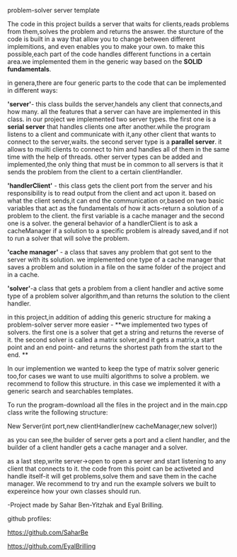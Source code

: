 problem-solver server template

The code in this project builds a server that waits for clients,reads problems from them,solves the problem and returns the answer.
the sturcture of the code is built in a way that allow you to change between different implemitions, and even enables you to make your own.
to make this possible,each part of the code handles different functions in a certain area.we implemented them in the generic way based on the **SOLID fundamentals**.

in genera,there are four generic parts to the code that can be implemented in different ways:

**'server'**- this class builds the server,handels any client that connects,and how many. all the features that a server can have are implemented in this class. 
in our project we implemented two server types. the first one is a **serial server** that handles clients one after another.while the program listens to a client and communicate with it,any other client that wants to connect to the server,waits.
the second server type is a **parallel server**. it allows to muilti clients to connect to him and handles all of them in the same time with the help of threads.
other server types can be added and implemented,the only thing that must be in common to all servers is that it sends the problem from the client to a certain clientHandler.

**'handlerClient'** - this class gets the client port from the server and his responsibility is to read output from the client and act upon it.
based on what the client sends,it can end the communication or,based on two basic variables that act as the fundamentals of how it acts-return a solution of a problem to the client. the first variable is a cache manager and the second one is a solver. the general behavior of a handlerClient is to ask a cacheManager if a solution to a specific problem is already saved,and if not to run a solver that will solve the problem. 

**'cache manager'** - a class that saves any problem that got sent to the server with its solution. we implemented one type of a cache manager that saves a problem and solution in a file on the same folder of the project and in a cache.

**'solver'**-a class that gets a problem from a client handler and active some type of a problem solver algorithm,and than returns the solution to the client handler. 

in this project,in addition of adding this generic structure for making a problem-solver server more easier - **we implemented two types of solvers. the first one is a solver that get a string and returns the reverse of it. the second solver is called a matrix solver,and it gets a matrix,a start point and an end point- and returns the shortest path from the start to the end. **

In our implemention we wanted to keep the type of matrix solver generic too,for cases we want to use muilti algorithms to solve a problem. we recommend to follow this structure. in this case we implemented it with a generic search and searchables templates.


To run the program-download all the files in the project and in the main.cpp class write the following structure:

New Server(int port,new clientHandler(new cacheManager,new solver))

as you can see,the builder of server gets a port and a client handler, and the builder of a client handler gets a cache manager and a solver.

as a last step,write server->open to open a server and start listening to any client that connects to it. the code from this point can be activeted and handle itself-it will get problems,solve them and save them in the cache manager.
We recommend to try and run the example solvers we built to expereince how your own classes should run.

-Project made by Sahar Ben-Yitzhak and Eyal Brilling.

github profiles:

https://github.com/SaharBe

https://github.com/EyalBrilling





